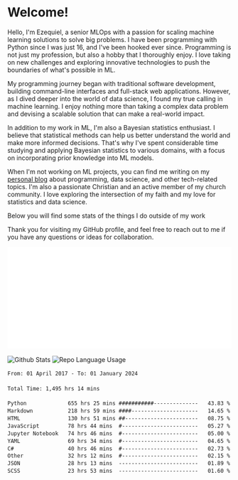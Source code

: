 # Welcome!

Hello, I'm Ezequiel, a senior MLOps with a passion for scaling machine learning solutions to solve big problems. I have been programming with Python since I was just 16, and I've been hooked ever since. Programming is not just my profession, but also a hobby that I thoroughly enjoy. I love taking on new challenges and exploring innovative technologies to push the boundaries of what's possible in ML.

My programming journey began with traditional software development, building command-line interfaces and full-stack web applications. However, as I dived deeper into the world of data science, I found my true calling in machine learning. I enjoy nothing more than taking a complex data problem and devising a scalable solution that can make a real-world impact.

In addition to my work in ML, I'm also a Bayesian statistics enthusiast. I believe that statistical methods can help us better understand the world and make more informed decisions. That's why I've spent considerable time studying and applying Bayesian statistics to various domains, with a focus on incorporating prior knowledge into ML models.

When I'm not working on ML projects, you can find me writing on my [personal blog](https://elc.github.io) about programming, data science, and other tech-related topics. I'm also a passionate Christian and an active member of my church community. I love exploring the intersection of my faith and my love for statistics and data science.

Below you will find some stats of the things I do outside of my work

Thank you for visiting my GitHub profile, and feel free to reach out to me if you have any questions or ideas for collaboration.

![RSS Feed](metrics.plugin.rss.svg)

![Github Stats](https://github-readme-stats.vercel.app/api?username=elc&show_icons=true&theme=gruvbox&border_radius=20&include_all_commits=true&count_private=true&card_width=450) ![Repo Language Usage](https://github-readme-stats.vercel.app/api/top-langs?username=elc&show_icons=true&theme=gruvbox&border_radius=20&include_all_commits=true&count_private=true&layout=compact&langs_count=5&card_width=400)


<!--START_SECTION:waka-->

```txt
From: 01 April 2017 - To: 01 January 2024

Total Time: 1,495 hrs 14 mins

Python             655 hrs 25 mins ###########--------------   43.83 %
Markdown           218 hrs 59 mins ####---------------------   14.65 %
HTML               130 hrs 51 mins ##-----------------------   08.75 %
JavaScript         78 hrs 44 mins  #------------------------   05.27 %
Jupyter Notebook   74 hrs 46 mins  #------------------------   05.00 %
YAML               69 hrs 34 mins  #------------------------   04.65 %
C#                 40 hrs 46 mins  #------------------------   02.73 %
Other              32 hrs 12 mins  #------------------------   02.15 %
JSON               28 hrs 13 mins  -------------------------   01.89 %
SCSS               23 hrs 53 mins  -------------------------   01.60 %
```

<!--END_SECTION:waka-->
